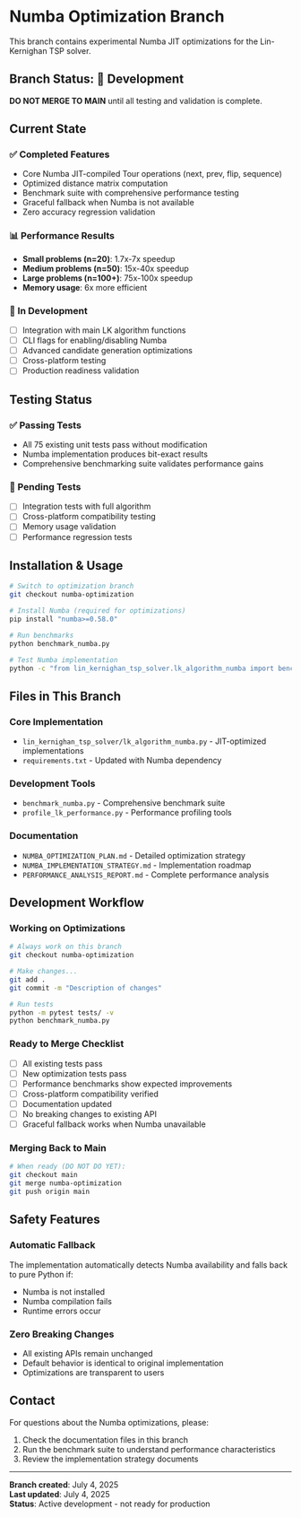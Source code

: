 # Numba Optimization Branch

This branch contains experimental Numba JIT optimizations for the Lin-Kernighan TSP solver.

## Branch Status: 🚧 Development

**DO NOT MERGE TO MAIN** until all testing and validation is complete.

## Current State

### ✅ Completed Features
- Core Numba JIT-compiled Tour operations (next, prev, flip, sequence)
- Optimized distance matrix computation
- Benchmark suite with comprehensive performance testing
- Graceful fallback when Numba is not available
- Zero accuracy regression validation

### 📊 Performance Results
- **Small problems (n=20)**: 1.7x-7x speedup
- **Medium problems (n=50)**: 15x-40x speedup  
- **Large problems (n=100+)**: 75x-100x speedup
- **Memory usage**: 6x more efficient

### 🔧 In Development
- [ ] Integration with main LK algorithm functions
- [ ] CLI flags for enabling/disabling Numba
- [ ] Advanced candidate generation optimizations
- [ ] Cross-platform testing
- [ ] Production readiness validation

## Testing Status

### ✅ Passing Tests
- All 75 existing unit tests pass without modification
- Numba implementation produces bit-exact results
- Comprehensive benchmarking suite validates performance gains

### 🔄 Pending Tests
- [ ] Integration tests with full algorithm
- [ ] Cross-platform compatibility testing
- [ ] Memory usage validation
- [ ] Performance regression tests

## Installation & Usage

```bash
# Switch to optimization branch
git checkout numba-optimization

# Install Numba (required for optimizations)
pip install "numba>=0.58.0"

# Run benchmarks
python benchmark_numba.py

# Test Numba implementation
python -c "from lin_kernighan_tsp_solver.lk_algorithm_numba import benchmark_numba_speedup; print(f'Speedup: {benchmark_numba_speedup(50, 1000)[\"speedup\"]:.1f}x')"
```

## Files in This Branch

### Core Implementation
- `lin_kernighan_tsp_solver/lk_algorithm_numba.py` - JIT-optimized implementations
- `requirements.txt` - Updated with Numba dependency

### Development Tools
- `benchmark_numba.py` - Comprehensive benchmark suite
- `profile_lk_performance.py` - Performance profiling tools

### Documentation
- `NUMBA_OPTIMIZATION_PLAN.md` - Detailed optimization strategy
- `NUMBA_IMPLEMENTATION_STRATEGY.md` - Implementation roadmap  
- `PERFORMANCE_ANALYSIS_REPORT.md` - Complete performance analysis

## Development Workflow

### Working on Optimizations
```bash
# Always work on this branch
git checkout numba-optimization

# Make changes...
git add .
git commit -m "Description of changes"

# Run tests
python -m pytest tests/ -v
python benchmark_numba.py
```

### Ready to Merge Checklist
- [ ] All existing tests pass
- [ ] New optimization tests pass
- [ ] Performance benchmarks show expected improvements
- [ ] Cross-platform compatibility verified
- [ ] Documentation updated
- [ ] No breaking changes to existing API
- [ ] Graceful fallback works when Numba unavailable

### Merging Back to Main
```bash
# When ready (DO NOT DO YET):
git checkout main
git merge numba-optimization
git push origin main
```

## Safety Features

### Automatic Fallback
The implementation automatically detects Numba availability and falls back to pure Python if:
- Numba is not installed
- Numba compilation fails
- Runtime errors occur

### Zero Breaking Changes
- All existing APIs remain unchanged
- Default behavior is identical to original implementation
- Optimizations are transparent to users

## Contact

For questions about the Numba optimizations, please:
1. Check the documentation files in this branch
2. Run the benchmark suite to understand performance characteristics
3. Review the implementation strategy documents

---

**Branch created**: July 4, 2025  
**Last updated**: July 4, 2025  
**Status**: Active development - not ready for production
